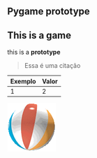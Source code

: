## Pygame prototype
## This is a game

this is a **prototype**


> Essa é uma citação

Exemplo | Valor
------- | -----
1 | 2


![bola](intro_ball.gif)

